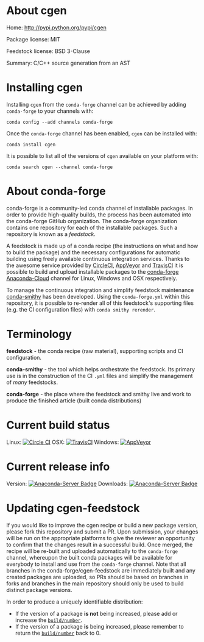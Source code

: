 About cgen
==========

Home: http://pypi.python.org/pypi/cgen

Package license: MIT

Feedstock license: BSD 3-Clause

Summary: C/C++ source generation from an AST



Installing cgen
===============

Installing `cgen` from the `conda-forge` channel can be achieved by adding `conda-forge` to your channels with:

```
conda config --add channels conda-forge
```

Once the `conda-forge` channel has been enabled, `cgen` can be installed with:

```
conda install cgen
```

It is possible to list all of the versions of `cgen` available on your platform with:

```
conda search cgen --channel conda-forge
```



About conda-forge
=================

conda-forge is a community-led conda channel of installable packages.
In order to provide high-quality builds, the process has been automated into the
conda-forge GitHub organization. The conda-forge organization contains one repository
for each of the installable packages. Such a repository is known as a *feedstock*.

A feedstock is made up of a conda recipe (the instructions on what and how to build
the package) and the necessary configurations for automatic building using freely
available continuous integration services. Thanks to the awesome service provided by
[CircleCI](https://circleci.com/), [AppVeyor](http://www.appveyor.com/)
and [TravisCI](https://travis-ci.org/) it is possible to build and upload installable
packages to the [conda-forge](https://anaconda.org/conda-forge)
[Anaconda-Cloud](http://docs.anaconda.org/) channel for Linux, Windows and OSX respectively.

To manage the continuous integration and simplify feedstock maintenance
[conda-smithy](http://github.com/conda-forge/conda-smithy) has been developed.
Using the ``conda-forge.yml`` within this repository, it is possible to re-render all of
this feedstock's supporting files (e.g. the CI configuration files) with ``conda smithy rerender``.


Terminology
===========

**feedstock** - the conda recipe (raw material), supporting scripts and CI configuration.

**conda-smithy** - the tool which helps orchestrate the feedstock.
                   Its primary use is in the construction of the CI ``.yml`` files
                   and simplify the management of *many* feedstocks.

**conda-forge** - the place where the feedstock and smithy live and work to
                  produce the finished article (built conda distributions)

Current build status
====================

Linux: [![Circle CI](https://circleci.com/gh/conda-forge/cgen-feedstock.svg?style=shield)](https://circleci.com/gh/conda-forge/cgen-feedstock)
OSX: [![TravisCI](https://travis-ci.org/conda-forge/cgen-feedstock.svg?branch=master)](https://travis-ci.org/conda-forge/cgen-feedstock)
Windows: [![AppVeyor](https://ci.appveyor.com/api/projects/status/github/conda-forge/cgen-feedstock?svg=True)](https://ci.appveyor.com/project/conda-forge/cgen-feedstock/branch/master)

Current release info
====================
Version: [![Anaconda-Server Badge](https://anaconda.org/conda-forge/cgen/badges/version.svg)](https://anaconda.org/conda-forge/cgen)
Downloads: [![Anaconda-Server Badge](https://anaconda.org/conda-forge/cgen/badges/downloads.svg)](https://anaconda.org/conda-forge/cgen)


Updating cgen-feedstock
=======================

If you would like to improve the cgen recipe or build a new
package version, please fork this repository and submit a PR. Upon submission,
your changes will be run on the appropriate platforms to give the reviewer an
opportunity to confirm that the changes result in a successful build. Once
merged, the recipe will be re-built and uploaded automatically to the
`conda-forge` channel, whereupon the built conda packages will be available for
everybody to install and use from the `conda-forge` channel.
Note that all branches in the conda-forge/cgen-feedstock are
immediately built and any created packages are uploaded, so PRs should be based
on branches in forks and branches in the main repository should only be used to
build distinct package versions.

In order to produce a uniquely identifiable distribution:
 * If the version of a package **is not** being increased, please add or increase
   the [``build/number``](http://conda.pydata.org/docs/building/meta-yaml.html#build-number-and-string).
 * If the version of a package **is** being increased, please remember to return
   the [``build/number``](http://conda.pydata.org/docs/building/meta-yaml.html#build-number-and-string)
   back to 0.
